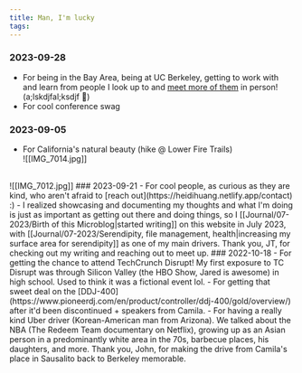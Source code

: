 ```yaml
---
title: Man, I'm lucky
tags:
---
```

### 2023-09-28
- For being in the Bay Area, being at UC Berkeley, getting to work with and learn from people I look up to and [meet more of them](https://innovativegenomics.org/inside-igi-health/) in person! (a;lskdjfal;ksdjf 🤯)
- For cool conference swag
### 2023-09-05 
- For California's natural beauty (hike @ Lower Fire Trails) <br>
![[IMG_7014.jpg]]
<br>
![[IMG_7012.jpg]]
### 2023-09-21
- For cool people, as curious as they are kind, who aren't afraid to [reach out](https://heidihuang.netlify.app/contact) :) 
	- I realized showcasing and documenting my thoughts and what I'm doing is just as important as getting out there and doing things, so I [[Journal/07-2023/Birth of this Microblog|started writing]] on this website in July 2023, with [[Journal/07-2023/Serendipity, file management, health|increasing my surface area for serendipity]] as one of my main drivers. Thank you, JT, for checking out my writing and reaching out to meet up.
### 2022-10-18
- For getting the chance to attend TechCrunch Disrupt! My first exposure to TC Disrupt was through Silicon Valley (the HBO Show, Jared is awesome) in high school. Used to think it was a fictional event lol.
- For getting that sweet deal on the [DDJ-400](https://www.pioneerdj.com/en/product/controller/ddj-400/gold/overview/) after it'd been discontinued + speakers from Camila.
- For having a really kind Uber driver (Korean-American man from Arizona). We talked about the NBA (The Redeem Team documentary on Netflix), growing up as an Asian person in a predominantly white area in the 70s, barbecue places, his daughters, and more. Thank you, John, for making the drive from Camila's place in Sausalito back to Berkeley memorable.
